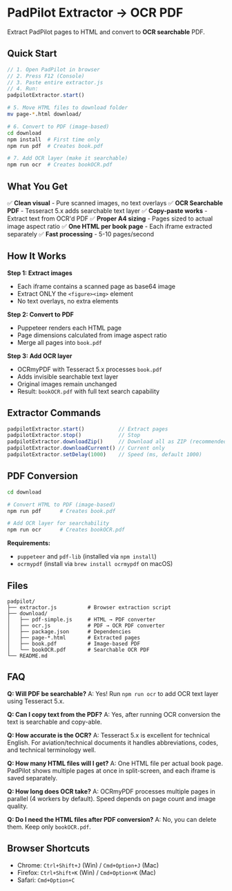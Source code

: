 # PadPilot Extractor → OCR PDF

Extract PadPilot pages to HTML and convert to **OCR searchable** PDF.

## Quick Start

```javascript
// 1. Open PadPilot in browser
// 2. Press F12 (Console)
// 3. Paste entire extractor.js
// 4. Run:
padpilotExtractor.start()
```

```bash
# 5. Move HTML files to download folder
mv page-*.html download/

# 6. Convert to PDF (image-based)
cd download
npm install  # First time only
npm run pdf  # Creates book.pdf

# 7. Add OCR layer (make it searchable)
npm run ocr  # Creates bookOCR.pdf
```

## What You Get

✅ **Clean visual** - Pure scanned images, no text overlays
✅ **OCR Searchable PDF** - Tesseract 5.x adds searchable text layer
✅ **Copy-paste works** - Extract text from OCR'd PDF
✅ **Proper A4 sizing** - Pages sized to actual image aspect ratio
✅ **One HTML per book page** - Each iframe extracted separately
✅ **Fast processing** - 5-10 pages/second

## How It Works

**Step 1: Extract images**
- Each iframe contains a scanned page as base64 image
- Extract ONLY the `<figure><img>` element
- No text overlays, no extra elements

**Step 2: Convert to PDF**
- Puppeteer renders each HTML page
- Page dimensions calculated from image aspect ratio
- Merge all pages into `book.pdf`

**Step 3: Add OCR layer**
- OCRmyPDF with Tesseract 5.x processes `book.pdf`
- Adds invisible searchable text layer
- Original images remain unchanged
- Result: `bookOCR.pdf` with full text search capability

## Extractor Commands

```javascript
padpilotExtractor.start()           // Extract pages
padpilotExtractor.stop()            // Stop
padpilotExtractor.downloadZip()     // Download all as ZIP (recommended for 10+ pages)
padpilotExtractor.downloadCurrent() // Current only
padpilotExtractor.setDelay(1000)    // Speed (ms, default 1000)
```

## PDF Conversion

```bash
cd download

# Convert HTML to PDF (image-based)
npm run pdf      # Creates book.pdf

# Add OCR layer for searchability
npm run ocr      # Creates bookOCR.pdf
```

**Requirements:**
- `puppeteer` and `pdf-lib` (installed via `npm install`)
- `ocrmypdf` (install via `brew install ocrmypdf` on macOS)

## Files

```
padpilot/
├── extractor.js          # Browser extraction script
├── download/
│   ├── pdf-simple.js     # HTML → PDF converter
│   ├── ocr.js            # PDF → OCR PDF converter
│   ├── package.json      # Dependencies
│   ├── page-*.html       # Extracted pages
│   ├── book.pdf          # Image-based PDF
│   └── bookOCR.pdf       # Searchable OCR PDF
└── README.md
```

## FAQ

**Q: Will PDF be searchable?**
A: Yes! Run `npm run ocr` to add OCR text layer using Tesseract 5.x.

**Q: Can I copy text from the PDF?**
A: Yes, after running OCR conversion the text is searchable and copy-able.

**Q: How accurate is the OCR?**
A: Tesseract 5.x is excellent for technical English. For aviation/technical documents it handles abbreviations, codes, and technical terminology well.

**Q: How many HTML files will I get?**
A: One HTML file per actual book page. PadPilot shows multiple pages at once in split-screen, and each iframe is saved separately.

**Q: How long does OCR take?**
A: OCRmyPDF processes multiple pages in parallel (4 workers by default). Speed depends on page count and image quality.

**Q: Do I need the HTML files after PDF conversion?**
A: No, you can delete them. Keep only `bookOCR.pdf`.

## Browser Shortcuts

- Chrome: `Ctrl+Shift+J` (Win) / `Cmd+Option+J` (Mac)
- Firefox: `Ctrl+Shift+K` (Win) / `Cmd+Option+K` (Mac)
- Safari: `Cmd+Option+C`
